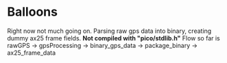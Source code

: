 # Balloons
Right now not much going on. Parsing raw gps data into binary, creating dummy ax25 frame fields.
**Not compiled with "pico/stdlib.h"**
Flow so far is rawGPS -> gpsProcessing -> binary_gps_data -> package_binary -> ax25_frame_data
